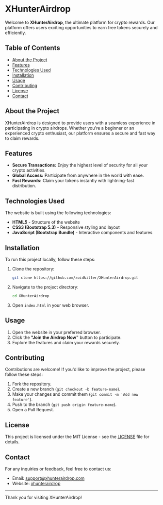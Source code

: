 # XHunterAirdrop

Welcome to **XHunterAirdrop**, the ultimate platform for crypto rewards. Our platform offers users exciting opportunities to earn free tokens securely and efficiently.

## Table of Contents

- [About the Project](#about-the-project)
- [Features](#features)
- [Technologies Used](#technologies-used)
- [Installation](#installation)
- [Usage](#usage)
- [Contributing](#contributing)
- [License](#license)
- [Contact](#contact)

## About the Project

XHunterAirdrop is designed to provide users with a seamless experience in participating in crypto airdrops. Whether you're a beginner or an experienced crypto enthusiast, our platform ensures a secure and fast way to claim rewards.

## Features

- **Secure Transactions:** Enjoy the highest level of security for all your crypto activities.
- **Global Access:** Participate from anywhere in the world with ease.
- **Fast Rewards:** Claim your tokens instantly with lightning-fast distribution.

## Technologies Used

The website is built using the following technologies:

- **HTML5** - Structure of the website
- **CSS3 (Bootstrap 5.3)** - Responsive styling and layout
- **JavaScript (Bootstrap Bundle)** - Interactive components and features

## Installation

To run this project locally, follow these steps:

1. Clone the repository:
   ```bash
   git clone https://github.com/zoidkiller/XHunterAirdrop.git
   ```
2. Navigate to the project directory:
   ```bash
   cd XHunterAirdrop
   ```
3. Open `index.html` in your web browser.

## Usage

1. Open the website in your preferred browser.
2. Click the **"Join the Airdrop Now"** button to participate.
3. Explore the features and claim your rewards securely.

## Contributing

Contributions are welcome! If you'd like to improve the project, please follow these steps:

1. Fork the repository.
2. Create a new branch (`git checkout -b feature-name`).
3. Make your changes and commit them (`git commit -m 'Add new feature'`).
4. Push to the branch (`git push origin feature-name`).
5. Open a Pull Request.

## License

This project is licensed under the MIT License - see the [LICENSE](LICENSE) file for details.

## Contact

For any inquiries or feedback, feel free to contact us:

- Email: support@xhunterairdrop.com
- Website: [xhunterairdrop](https://mhjxm3v63ylndyuqwnpnckbgmhrg3hts2jxyen7w6d2sv2v75fjq.arweave.net/YdN2br7eFtHikLNe0SgmYeJtnnLSb4I39vD1Kuq_6VM/)

---

Thank you for visiting XHunterAirdrop!

